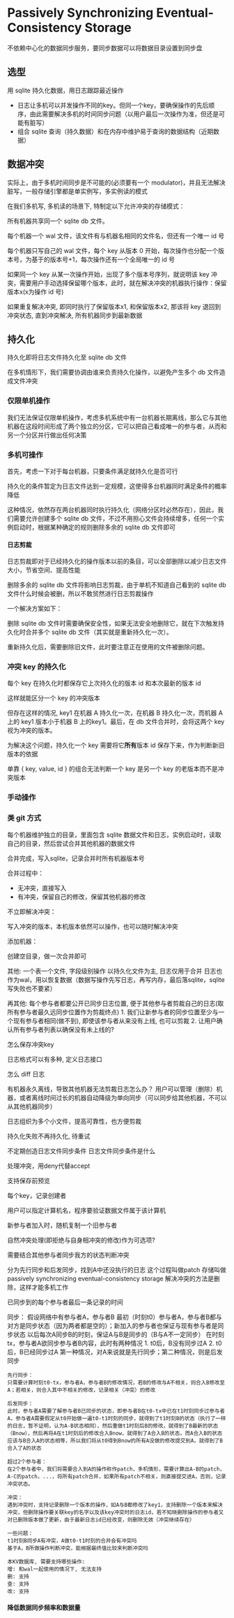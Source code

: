 # Passively Synchronizing Eventual-Consistency Storage

不依赖中心化的数据同步服务，要同步数据可以将数据目录设置到同步盘

## 选型

用 sqlite 持久化数据，用日志跟踪最近操作

- 日志让多机可以并发操作不同的key。但同一个key，要确保操作的先后顺序，由此需要解决多机的时间同步问题（以用户最后一次操作为准，但还是可能有脏写）
- 组合 sqlite 查询（持久数据）和在内存中维护易于查询的数据结构（近期数据）

## 数据冲突

实际上，由于多机时间同步是不可能的(必须要有一个 modulator)，并且无法解决脏写，一般存储引擎都是单实例写，多实例读的模式

在我们多机写, 多机读的场景下, 特制定以下允许冲突的存储模式：

所有机器共享同一个 sqlite db 文件。

每个机器一个 wal 文件，该文件有与机器名相同的文件名，但还有一个唯一 id 号

每个机器只写自己的 wal 文件，每个 key 从版本 0 开始，每次操作也分配一个版本号，为基于的版本号+1，每次操作还有一个全局唯一的 id 号

如果同一个 key 从某一次操作开始，出现了多个版本号序列，就说明该 key 冲突，需要用户手动选择保留哪个版本，此时，就在解决冲突的机器执行操作：保留版本x(x为操作 id 号)

如果重复解决冲突, 即同时执行了保留版本x1, 和保留版本x2, 那该将 key 退回到冲突状态, 直到冲突解决, 所有机器同步到最新数据

## 持久化

持久化即将日志文件持久化至 sqlite db 文件

在多机情形下，我们需要协调由谁来负责持久化操作，以避免产生多个 db 文件造成文件冲突

### 仅限单机操作

我们无法保证仅限单机操作，考虑多机系统中有一台机器长期离线，那么它与其他机器在这段时间形成了两个独立的分区，它可以把自己看成唯一的参与者，从而和另一个分区并行做出任何决策

### 多机可操作

首先，考虑一下对于每台机器，只要条件满足就持久化是否可行

持久化的条件暂定为日志文件达到一定规模，这使得多台机器同时满足条件的概率降低

这种情况，依然存在两台机器同时执行持久化（网络分区时必然存在），因此，我们需要允许创建多个 sqlite db 文件，不过不用担心文件会持续增多，任何一个实例启动时，根据某种确定的规则删除多余的 sqlite db 文件即可

#### 日志剪裁

日志剪裁即对于已经持久化的操作版本以前的条目，可以全部删除以减少日志文件大小，节省空间、提高性能

删除多余的 sqlite db 文件将影响日志剪裁，由于单机不知道自己看到的 sqlite db 文件什么时候会被删，所以不敢贸然进行日志剪裁操作

一个解决方案如下：

删除 sqlite db 文件时需要确保安全性，如果无法安全地删除它，就在下次触发持久化时合并多个 sqlite db 文件（其实就是重新持久化一次）。

重新持久化后，需要删除旧文件，此时要注意正在使用的文件被删除问题。

### 冲突 key 的持久化

每个 key 在持久化时都保存它上次持久化的版本 id 和本次最新的版本 id

这样就能区分一个 key 的冲突版本

但存在这样的情况, key1 在机器 A 持久化一次，在机器 B 持久化一次，而机器 A 上的 key1 版本小于机器 B 上的key1。最后，在 db 文件合并时，会将这两个 key 视为冲突的版本。

为解决这个问题，持久化一个 key 需要将它**所有**版本 id 保存下来，作为判断新旧版本的依据

单靠 { key, value, id } 的组合无法判断一个 key 是另一个 key 的老版本而不是冲突版本

### 手动操作

### 类 git 方式

每个机器维护独立的目录，里面包含 sqlite 数据文件和日志，实例启动时，读取自己的目录，然后尝试合并其他机器的数据文件

合并完成，写入sqlite，记录合并时所有机器版本号

合并过程中：
- 无冲突，直接写入
- 有冲突，保留自己的修改，保留其他机器的修改

不立即解决冲突：

写入冲突的版本，本机版本依然可以操作，也可以随时解决冲突

添加机器：

创建空目录，做一次合并即可

其他:
一个表一个文件, 字段级别操作
以持久化文件为主, 日志仅用于合并
日志也作为wal，用以恢复数据（数据写操作先写日志，再写内存，最后落sqlite，sqlite写失败也不要紧）

再其他:
每个参与者都要公开已同步日志位置, 便于其他参与者剪裁自己的日志(取所有参与者最久远同步位置作为剪裁终点)
    1. 我们让新参与者的同步位置至少与一个现有参与者相同(做不到), 即使该参与者从来没有上线, 也可以剪裁
    2. 让用户确认所有参与者列表以确保没有未上线的?
    
怎么保存冲突key

日志格式可以有多种, 定义日志接口

怎么 diff 日志

有机器永久离线，导致其他机器无法剪裁日志怎么办？
用户可以管理（删除）机器，或者离线时间过长的机器自动降级为单向同步（可以同步给其他机器，不可以从其他机器同步）

日志组织为多个小文件，提高可靠性，也方便剪裁

持久化失败不再持久化, 待重试

不定期创造日志文件同步条件
    日志文件同步条件是什么

处理冲突，用deny代替accept

支持保存前预览

每个key，记录创建者

用户可以指定计算机名，程序要验证数据文件属于该计算机

新参与者加入时，随机复制一个旧参与者

自然冲突处理(即拒绝与自身相冲突的修改)作为可选项?

需要结合其他参与者同步我方的状态判断冲突

分为先行同步和后发同步，找到A中还没执行的日志
这个过程叫做patch
存储叫做passively synchronizing eventual-consistency storage
解决冲突的方法是删除，这样才能多机工作

已同步到的每个参与者最后一条记录的时间

同步：
    假设网络中有参与者A，参与者B
    最初（时刻t0）参与者A，参与者B都与对方是同步状态（因为两者都是空的）；新加入的参与者也保证与现有参与者是同步状态
    以后每次A同步B的时刻，保证A与B是同步的（B与A不一定同步）
    在时刻tx，参与者A欲同步参与者B内容，此时有两种情况
    1. t0后，B没有同步过A
    2. t0后，B已经同步过A
    第一种情况，对A来说就是先行同步；第二种情况，则是后发同步
    
    先行同步：
    只需要计算时刻t0-tx，参与者A，参与者B的修改情况，若B的修改与A不相关，则合入B修改至A；若相关，则合入其中不相关的修改，记录相关（冲突）的修改
    
    后发同步：
    此时，参与者A需要了解参与者B已同步的状态，即参与者B在t0-tx中已在t1时刻同步过参与者A，参与者A需要假定从t0开始做一遍t0-t1时刻的同步，就得到了t1时刻B的状态（执行了一样的日志，暂不证明，认为A-B状态相同），然后重做t1时刻后B的修改，就得到了B最新的状态（Bnow），然后再将A在t1时刻后的修改合入Bnow，就得到了A合入B的状态，而A合入B的状态应该与B合入A的状态相等，所以我们将从t0得到Bnow的所有A没做的修改提交到A，就得到了B合入了A的状态
    
    超过2个参与者：
    在2个参与者中，我们将需要合入到A的操作称作patch，多机情形，需要计算出A-B的patch，A-C的patch，...，将所有patch合并，如果所有patch不相关，则直接提交进A，否则，记录冲突状态。

    冲突：
    遇到冲突时，支持记录删除一个版本的操作，如A与B都修改了key1，支持删除一个版本来解决冲突，但删除操作要关联key的名字以及该key冲突时的日志id，若不知晓删除操作的参与者又对已删除版本做了更新，由于最新日志id已经改变，则删除无效（冲突继续存在）

    一些问题：
    t1时刻B同步A有冲突，A做t0-t1时刻的合并会有冲突吗
    基于A，B所做操作判断冲突，能根据最终值比较来判断冲突吗
    
    本KV数据库, 需要支持哪些操作:
    增: 和wal一起使用的情况下, 无法支持
    删: 支持
    查: 支持
    改: 支持

#### 降低数据同步频率和数据量
